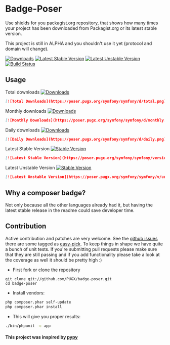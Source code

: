 Badge-Poser
===========

Use shields for you packagist.org repository, that shows how many times your project has been downloaded from Packagist.org
or its latest stable version.

This project is still in ALPHA and you shouldn't use it yet (protocol and domain will change).

[![Downloads](https://poser.pugx.org/symfony/symfony/d/total.png)](https://packagist.org/packages/pugx/badge-poser)
[![Latest Stable Version](https://poser.pugx.org/symfony/symfony/version.png)](https://packagist.org/packages/pugx/badge-poser)
[![Latest Unstable Version](https://poser.pugx.org/symfony/symfony/v/unstable.png)](https://packagist.org/packages/pugx/badge-poser)
[![Build Status](https://secure.travis-ci.org/PUGX/badge-poser.png)](http://travis-ci.org/PUGX/badge-poser)


## Usage

Total downloads [![Downloads](https://poser.pugx.org/symfony/symfony/d/total.png)](https://packagist.org/packages/symfony/symfony)
```md
[![Total Downloads](https://poser.pugx.org/symfony/symfony/d/total.png)](https://packagist.org/packages/symfony/symfony)
```

Monthly downloads [![Downloads](https://poser.pugx.org/symfony/symfony/d/monthly.png)](https://packagist.org/packages/symfony/symfony)
```md
[![Monthly Downloads](https://poser.pugx.org/symfony/symfony/d/monthly.png)](https://packagist.org/packages/symfony/symfony)
```

Daily downloads  [![Downloads](https://poser.pugx.org/symfony/symfony/d/daily.png)](https://packagist.org/packages/symfony/symfony)
```md
[![Daily Downloads](https://poser.pugx.org/symfony/symfony/d/daily.png)](https://packagist.org/packages/symfony/symfony)
```

Latest Stable Version [![Stable Version](https://poser.pugx.org/symfony/symfony/version.png)](https://packagist.org/packages/symfony/symfony)
```md
[![Latest Stable Version](https://poser.pugx.org/symfony/symfony/version.png)](https://packagist.org/packages/symfony/symfony)
```

Latest Unstable Version [![Stable Version](https://poser.pugx.org/symfony/symfony/v/unstable.png)](https://packagist.org/packages/symfony/symfony)
```md
[![Latest Unstable Version](https://poser.pugx.org/symfony/symfony/v/unstable.png)](https://packagist.org/packages/symfony/symfony)
```

## Why a composer badge?

Not only because all the other languages already had it, but having the latest stable release in the readme could save developer time.


## Contribution

Active contribution and patches are very welcome.
See the [github issues](https://github.com/PUGX/badge-poser/issues?state=open) there are some tagged as [easy-pick](https://github.com/PUGX/badge-poser/issues?labels=easy-pick&page=1&state=open).
To keep things in shape we have quite a bunch of unit tests. If you're submitting pull requests please
make sure that they are still passing and if you add functionality please
take a look at the coverage as well it should be pretty high :)

- First fork or clone the repository

```
git clone git://github.com/PUGX/badge-poser.git
cd badge-poser
```

- Install vendors:

``` bash
php composer.phar self-update
php composer.phar install
```

- This will give you proper results:

``` bash
./bin/phpunit -c app
```

#### This project was inspired by [pypy](https://pypip.in/)


